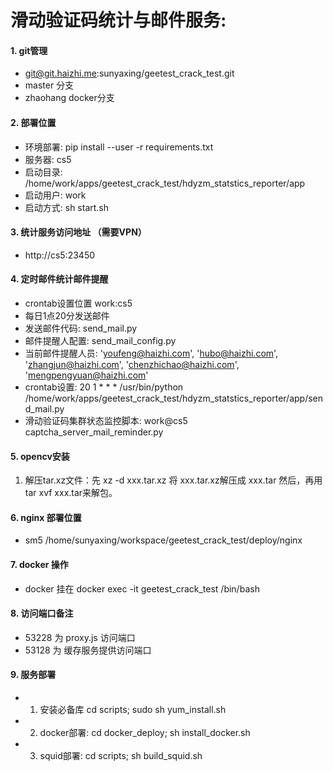 滑动验证码统计与邮件服务:
=============
#### 1. git管理
* git@git.haizhi.me:sunyaxing/geetest_crack_test.git
* master 分支
* zhaohang docker分支

#### 2. 部署位置
* 环境部署: pip install --user -r requirements.txt
* 服务器: cs5
* 启动目录: /home/work/apps/geetest_crack_test/hdyzm_statstics_reporter/app
* 启动用户: work
* 启动方式: sh start.sh

#### 3. 统计服务访问地址 （需要VPN）
* http://cs5:23450

#### 4. 定时邮件统计邮件提醒
* crontab设置位置 work:cs5
* 每日1点20分发送邮件
* 发送邮件代码: send_mail.py
* 邮件提醒人配置: send_mail_config.py
* 当前邮件提醒人员: 'youfeng@haizhi.com', 'hubo@haizhi.com', 'zhangjun@haizhi.com', 'chenzhichao@haizhi.com', 'mengpengyuan@haizhi.com'
* crontab设置: 20 1 * * * /usr/bin/python /home/work/apps/geetest_crack_test/hdyzm_statstics_reporter/app/send_mail.py
* 滑动验证码集群状态监控脚本: work@cs5  captcha_server_mail_reminder.py

#### 5. opencv安装
1. 解压tar.xz文件：先 xz -d xxx.tar.xz 将 xxx.tar.xz解压成 xxx.tar 然后，再用 tar xvf xxx.tar来解包。

#### 6. nginx 部署位置
* sm5  /home/sunyaxing/workspace/geetest_crack_test/deploy/nginx

#### 7. docker 操作
* docker 挂在 docker exec -it geetest_crack_test /bin/bash

#### 8. 访问端口备注
* 53228 为 proxy.js 访问端口
* 53128 为 缓存服务提供访问端口

#### 9. 服务部署
* 1. 安装必备库 cd scripts; sudo sh yum_install.sh
* 2. docker部署: cd docker_deploy; sh install_docker.sh
* 3. squid部署: cd scripts; sh build_squid.sh
